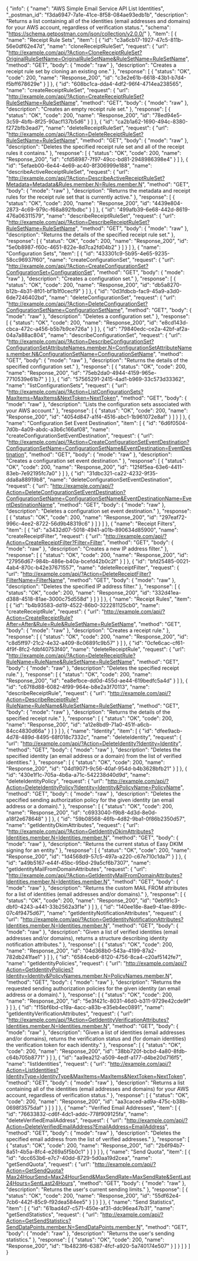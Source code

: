 {
  "info": {
    "name": "AWS Simple Email Service API List Identities",
    "_postman_id": "f3da6947-7a1e-41ce-8f58-084ae93edb1b",
    "description": "Returns a list containing all of the identities (email addresses and domains) for your AWS account, regardless of verification status.",
    "schema": "https://schema.getpostman.com/json/collection/v2.0.0/"
  },
  "item": [
    {
      "name": "Receipt Rule Sets",
      "item": [
        {
          "id": "c3a6cb17-1927-47c5-811b-56e0df62e47d",
          "name": "cloneReceiptRuleSet",
          "request": {
            "url": "http://example.com/api/?Action=CloneReceiptRuleSet?OriginalRuleSetName=OriginalRuleSetName&RuleSetName=RuleSetName",
            "method": "GET",
            "body": {
              "mode": "raw"
            },
            "description": "Creates a receipt rule set by cloning an existing one."
          },
          "response": [
            {
              "status": "OK",
              "code": 200,
              "name": "Response_200",
              "id": "c3e2e61b-6618-43b1-b7d4-f5bff678629e"
            }
          ]
        },
        {
          "id": "608bc1ca-dda4-4df2-96f4-4714ea238565",
          "name": "createReceiptRuleSet",
          "request": {
            "url": "http://example.com/api/?Action=CreateReceiptRuleSet?RuleSetName=RuleSetName",
            "method": "GET",
            "body": {
              "mode": "raw"
            },
            "description": "Creates an empty receipt rule set."
          },
          "response": [
            {
              "status": "OK",
              "code": 200,
              "name": "Response_200",
              "id": "78ed94e5-3c59-4bfb-8f25-90acf137b5d6"
            }
          ]
        },
        {
          "id": "ca2b1a62-1690-494c-8380-f272bfb3ead7",
          "name": "deleteReceiptRuleSet",
          "request": {
            "url": "http://example.com/api/?Action=DeleteReceiptRuleSet?RuleSetName=RuleSetName",
            "method": "GET",
            "body": {
              "mode": "raw"
            },
            "description": "Deletes the specified receipt rule set and all of the receipt rules it contains."
          },
          "response": [
            {
              "status": "OK",
              "code": 200,
              "name": "Response_200",
              "id": "cfd58987-7f97-49cc-bd81-2948986398e4"
            }
          ]
        },
        {
          "id": "5efaeb00-6e44-4e69-ac40-8f306999e188",
          "name": "describeActiveReceiptRuleSet",
          "request": {
            "url": "http://example.com/api/?Action=DescribeActiveReceiptRuleSet?Metadata=Metadata&Rules.member.N=Rules.member.N",
            "method": "GET",
            "body": {
              "mode": "raw"
            },
            "description": "Returns the metadata and receipt rules for the receipt rule set that is currently active."
          },
          "response": [
            {
              "status": "OK",
              "code": 200,
              "name": "Response_200",
              "id": "4439e804-2873-4c69-979c-f68a892fbdbc"
            }
          ]
        },
        {
          "id": "499afb39-6e68-442d-8619-476a06311579",
          "name": "describeReceiptRuleSet",
          "request": {
            "url": "http://example.com/api/?Action=DescribeReceiptRuleSet?RuleSetName=RuleSetName",
            "method": "GET",
            "body": {
              "mode": "raw"
            },
            "description": "Returns the details of the specified receipt rule set."
          },
          "response": [
            {
              "status": "OK",
              "code": 200,
              "name": "Response_200",
              "id": "5e0b8987-f60c-4651-822e-8d7ca2fd04b2"
            }
          ]
        }
      ]
    },
    {
      "name": "Configuration Sets",
      "item": [
        {
          "id": "433301c9-5b95-4e65-9235-58cc96937f60",
          "name": "createConfigurationSet",
          "request": {
            "url": "http://example.com/api/?Action=CreateConfigurationSet?ConfigurationSet=ConfigurationSet",
            "method": "GET",
            "body": {
              "mode": "raw"
            },
            "description": "Creates a configuration set."
          },
          "response": [
            {
              "status": "OK",
              "code": 200,
              "name": "Response_200",
              "id": "db5a8270-b12b-4b31-8f01-bf1b1f0cecf9"
            }
          ]
        },
        {
          "id": "0d3fdbcb-fac9-45a9-a3d0-6de7246402bd",
          "name": "deleteConfigurationSet",
          "request": {
            "url": "http://example.com/api/?Action=DeleteConfigurationSet?ConfigurationSetName=ConfigurationSetName",
            "method": "GET",
            "body": {
              "mode": "raw"
            },
            "description": "Deletes a configuration set."
          },
          "response": [
            {
              "status": "OK",
              "code": 200,
              "name": "Response_200",
              "id": "e8cd143d-cbca-472c-a456-b5b7b9ce726a"
            }
          ]
        },
        {
          "id": "79840edc-ce2a-42bf-af2a-04a7a88ac804",
          "name": "describeConfigurationSet",
          "request": {
            "url": "http://example.com/api/?Action=DescribeConfigurationSet?ConfigurationSetAttributeNames.member.N=ConfigurationSetAttributeNames.member.N&ConfigurationSetName=ConfigurationSetName",
            "method": "GET",
            "body": {
              "mode": "raw"
            },
            "description": "Returns the details of the specified configuration set."
          },
          "response": [
            {
              "status": "OK",
              "code": 200,
              "name": "Response_200",
              "id": "75eb2da0-4944-4159-965e-7710539e61b7"
            }
          ]
        },
        {
          "id": "57565291-2415-4ad1-b969-33c573d33362",
          "name": "listConfigurationSets",
          "request": {
            "url": "http://example.com/api/?Action=ListConfigurationSets?MaxItems=MaxItems&NextToken=NextToken",
            "method": "GET",
            "body": {
              "mode": "raw"
            },
            "description": "Lists the configuration sets associated with your AWS account."
          },
          "response": [
            {
              "status": "OK",
              "code": 200,
              "name": "Response_200",
              "id": "4054d847-a1f4-4516-abc1-1b961072e8af"
            }
          ]
        }
      ]
    },
    {
      "name": "Configuration Set Event Destination",
      "item": [
        {
          "id": "6d6f0504-7d0b-4a09-abdc-a3b6c166af08",
          "name": "createConfigurationSetEventDestination",
          "request": {
            "url": "http://example.com/api/?Action=CreateConfigurationSetEventDestination?ConfigurationSetName=ConfigurationSetName&EventDestination=EventDestination",
            "method": "GET",
            "body": {
              "mode": "raw"
            },
            "description": "Creates a configuration set event destination."
          },
          "response": [
            {
              "status": "OK",
              "code": 200,
              "name": "Response_200",
              "id": "12f4f5ea-63e6-4411-83eb-7e92195fc7a0"
            }
          ]
        },
        {
          "id": "31dbc321-ca22-4232-9f35-dda8a88919b8",
          "name": "deleteConfigurationSetEventDestination",
          "request": {
            "url": "http://example.com/api/?Action=DeleteConfigurationSetEventDestination?ConfigurationSetName=ConfigurationSetName&EventDestinationName=EventDestinationName",
            "method": "GET",
            "body": {
              "mode": "raw"
            },
            "description": "Deletes a configuration set event destination."
          },
          "response": [
            {
              "status": "OK",
              "code": 200,
              "name": "Response_200",
              "id": "297eaf72-996c-4ee2-8722-56d9b48319c6"
            }
          ]
        }
      ]
    },
    {
      "name": "Receipt Filters",
      "item": [
        {
          "id": "a3432d07-5018-4941-a01b-890634d85900",
          "name": "createReceiptFilter",
          "request": {
            "url": "http://example.com/api/?Action=CreateReceiptFilter?Filter=Filter",
            "method": "GET",
            "body": {
              "mode": "raw"
            },
            "description": "Creates a new IP address filter."
          },
          "response": [
            {
              "status": "OK",
              "code": 200,
              "name": "Response_200",
              "id": "27956d67-984b-486e-b40a-bcefd42b0c2f"
            }
          ]
        },
        {
          "id": "bfd25485-0021-4ab4-870c-b42e37671557",
          "name": "deleteReceiptFilter",
          "request": {
            "url": "http://example.com/api/?Action=DeleteReceiptFilter?FilterName=FilterName",
            "method": "GET",
            "body": {
              "mode": "raw"
            },
            "description": "Deletes the specified IP address filter."
          },
          "response": [
            {
              "status": "OK",
              "code": 200,
              "name": "Response_200",
              "id": "332d41ea-d388-4518-81ae-3000c75d558d"
            }
          ]
        }
      ]
    },
    {
      "name": "Receipt Rules",
      "item": [
        {
          "id": "b4b93583-dd19-4522-86b0-322281125cb0",
          "name": "createReceiptRule",
          "request": {
            "url": "http://example.com/api/?Action=CreateReceiptRule?After=After&Rule=Rule&RuleSetName=RuleSetName",
            "method": "GET",
            "body": {
              "mode": "raw"
            },
            "description": "Creates a receipt rule."
          },
          "response": [
            {
              "status": "OK",
              "code": 200,
              "name": "Response_200",
              "id": "c8d5ff97-21c2-4e32-a409-8c06891c9b57"
            }
          ]
        },
        {
          "id": "0cfe6cac-cf61-4f9f-8fc2-fdbf40753f40",
          "name": "deleteReceiptRule",
          "request": {
            "url": "http://example.com/api/?Action=DeleteReceiptRule?RuleName=RuleName&RuleSetName=RuleSetName",
            "method": "GET",
            "body": {
              "mode": "raw"
            },
            "description": "Deletes the specified receipt rule."
          },
          "response": [
            {
              "status": "OK",
              "code": 200,
              "name": "Response_200",
              "id": "ea8efbce-dd0d-455d-ae44-619bedfc5a4d"
            }
          ]
        },
        {
          "id": "c67f8d88-6082-4f99-964e-b8e2a3f70113",
          "name": "describeReceiptRule",
          "request": {
            "url": "http://example.com/api/?Action=DescribeReceiptRule?RuleName=RuleName&RuleSetName=RuleSetName",
            "method": "GET",
            "body": {
              "mode": "raw"
            },
            "description": "Returns the details of the specified receipt rule."
          },
          "response": [
            {
              "status": "OK",
              "code": 200,
              "name": "Response_200",
              "id": "a12e8bd9-71a0-451f-a6cb-84cc4830d66a"
            }
          ]
        }
      ]
    },
    {
      "name": "Identity",
      "item": [
        {
          "id": "dfee9acb-4d78-489d-8495-68f018c7332c",
          "name": "deleteIdentity",
          "request": {
            "url": "http://example.com/api/?Action=DeleteIdentity?Identity=Identity",
            "method": "GET",
            "body": {
              "mode": "raw"
            },
            "description": "Deletes the specified identity (an email address or a domain) from the list of verified identities."
          },
          "response": [
            {
              "status": "OK",
              "code": 200,
              "name": "Response_200",
              "id": "04d19071-9c56-40af-954d-b4b3628bfb21"
            }
          ]
        },
        {
          "id": "430e1f1c-705a-4b6a-a71c-542238d40d9d",
          "name": "deleteIdentityPolicy",
          "request": {
            "url": "http://example.com/api/?Action=DeleteIdentityPolicy?Identity=Identity&PolicyName=PolicyName",
            "method": "GET",
            "body": {
              "mode": "raw"
            },
            "description": "Deletes the specified sending authorization policy for the given identity (an email address or a domain)."
          },
          "response": [
            {
              "status": "OK",
              "code": 200,
              "name": "Response_200",
              "id": "c6933040-f9b8-4d3d-8e0d-a18f2e678648"
            }
          ]
        },
        {
          "id": "59b08568-46fb-4d82-9ba1-0f86b2350d57",
          "name": "getIdentityDkimAttributes",
          "request": {
            "url": "http://example.com/api/?Action=GetIdentityDkimAttributes?Identities.member.N=Identities.member.N",
            "method": "GET",
            "body": {
              "mode": "raw"
            },
            "description": "Returns the current status of Easy DKIM signing for an entity."
          },
          "response": [
            {
              "status": "OK",
              "code": 200,
              "name": "Response_200",
              "id": "1d4568d9-57c5-497a-a220-c67e710c1da7"
            }
          ]
        },
        {
          "id": "a49b5167-e44f-45bc-95bd-29a5cf6b7307",
          "name": "getIdentityMailFromDomainAttributes",
          "request": {
            "url": "http://example.com/api/?Action=GetIdentityMailFromDomainAttributes?Identities.member.N=Identities.member.N",
            "method": "GET",
            "body": {
              "mode": "raw"
            },
            "description": "Returns the custom MAIL FROM attributes for a list of identities (email addresses and/or domains)."
          },
          "response": [
            {
              "status": "OK",
              "code": 200,
              "name": "Response_200",
              "id": "0ebf91c3-dbf0-4243-a441-33b2562a3f1e"
            }
          ]
        },
        {
          "id": "140ee18e-8ae9-41ae-899c-07c4f9475d67",
          "name": "getIdentityNotificationAttributes",
          "request": {
            "url": "http://example.com/api/?Action=GetIdentityNotificationAttributes?Identities.member.N=Identities.member.N",
            "method": "GET",
            "body": {
              "mode": "raw"
            },
            "description": "Given a list of verified identities (email addresses and/or domains), returns a structure describing identity notification attributes."
          },
          "response": [
            {
              "status": "OK",
              "code": 200,
              "name": "Response_200",
              "id": "04d368b0-543a-4199-87a2-782db241fae1"
            }
          ]
        },
        {
          "id": "6584ceb6-8120-4756-8ca4-c20af5142fe7",
          "name": "getIdentityPolicies",
          "request": {
            "url": "http://example.com/api/?Action=GetIdentityPolicies?Identity=Identity&PolicyNames.member.N=PolicyNames.member.N",
            "method": "GET",
            "body": {
              "mode": "raw"
            },
            "description": "Returns the requested sending authorization policies for the given identity (an email address or a domain)."
          },
          "response": [
            {
              "status": "OK",
              "code": 200,
              "name": "Response_200",
              "id": "5e3f421c-8031-46d0-b311-9729e42cde9f"
            }
          ]
        },
        {
          "id": "f15bf6bd-c19a-4acc-a83b-e35eb4ec0891",
          "name": "getIdentityVerificationAttributes",
          "request": {
            "url": "http://example.com/api/?Action=GetIdentityVerificationAttributes?Identities.member.N=Identities.member.N",
            "method": "GET",
            "body": {
              "mode": "raw"
            },
            "description": "Given a list of identities (email addresses and/or domains), returns the verification status and (for domain identities) the verification token for each identity."
          },
          "response": [
            {
              "status": "OK",
              "code": 200,
              "name": "Response_200",
              "id": "38bb720f-bcbd-4a80-8fdb-c64b705b8771"
            }
          ]
        },
        {
          "id": "aa9ea212-a509-4edf-a177-d4be20d716f5",
          "name": "listIdentities",
          "request": {
            "url": "http://example.com/api/?Action=ListIdentities?IdentityType=IdentityType&MaxItems=MaxItems&NextToken=NextToken",
            "method": "GET",
            "body": {
              "mode": "raw"
            },
            "description": "Returns a list containing all of the identities (email addresses and domains) for your AWS account, regardless of verification status."
          },
          "response": [
            {
              "status": "OK",
              "code": 200,
              "name": "Response_200",
              "id": "aa3caced-ad9a-475c-b38b-0698f3575daf"
            }
          ]
        }
      ]
    },
    {
      "name": "Verified Email Addresses",
      "item": [
        {
          "id": "76633832-cd6f-4dc1-addc-778f909125fa",
          "name": "deleteVerifiedEmailAddress",
          "request": {
            "url": "http://example.com/api/?Action=DeleteVerifiedEmailAddress?EmailAddress=EmailAddress",
            "method": "GET",
            "body": {
              "mode": "raw"
            },
            "description": "Deletes the specified email address from the list of verified addresses."
          },
          "response": [
            {
              "status": "OK",
              "code": 200,
              "name": "Response_200",
              "id": "2b6f94b7-8a51-4b5a-8fc4-e269a5f5b0c1"
            }
          ]
        }
      ]
    },
    {
      "name": "Send Quota",
      "item": [
        {
          "id": "dcc653b6-e7c7-40dd-8729-5d0aa19d2cea",
          "name": "getSendQuota",
          "request": {
            "url": "http://example.com/api/?Action=GetSendQuota?Max24HourSend=Max24HourSend&MaxSendRate=MaxSendRate&SentLast24Hours=SentLast24Hours",
            "method": "GET",
            "body": {
              "mode": "raw"
            },
            "description": "Returns the user's current sending limits."
          },
          "response": [
            {
              "status": "OK",
              "code": 200,
              "name": "Response_200",
              "id": "55df62e4-7cb6-442f-85c9-f92dea584ee5"
            }
          ]
        }
      ]
    },
    {
      "name": "Send Statistics",
      "item": [
        {
          "id": "61bad4d7-c571-450e-af31-ddc96ea47b31",
          "name": "getSendStatistics",
          "request": {
            "url": "http://example.com/api/?Action=GetSendStatistics?SendDataPoints.member.N=SendDataPoints.member.N",
            "method": "GET",
            "body": {
              "mode": "raw"
            },
            "description": "Returns the user's sending statistics."
          },
          "response": [
            {
              "status": "OK",
              "code": 200,
              "name": "Response_200",
              "id": "1b4823f6-6387-4fcf-a920-5a740174e507"
            }
          ]
        }
      ]
    }
  ]
}